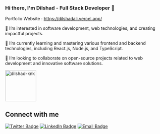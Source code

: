 ### Hi there, I'm Dilshad - Full Stack Developer 👋 

Portfolio Website : https://dilshadali.vercel.app/



👀 I’m interested in software development, web technologies, and creating impactful projects.

🌱 I’m currently learning and mastering various frontend and backend technologies, including React.js, Node.js, and TypeScript.

💼 I’m looking to collaborate on open-source projects related to web development and innovative software solutions.


<p><img align="center" src="https://github-readme-stats.vercel.app/api/top-langs?username=dilshad-knk&show_icons=true&locale=en&layout=compact" alt="dilshad-knk" height=100/></p>


## Connect with me

[![Twitter Badge](https://img.shields.io/badge/Twitter-blue?logo=twitter&logoColor=white)](https://twitter.com/_dilshadali)
[![LinkedIn Badge](https://img.shields.io/badge/LinkedIn-blue?logo=linkedin&logoColor=white)](https://linkedin.com/in/dilshad-knk)
[![Email Badge](https://img.shields.io/badge/Email-blue?logo=gmail&logoColor=white)](mailto:dilshadali.knk@gmail.com)










<!---
dilshad-knk/dilshad-knk is a ✨ special ✨ repository because its `README.md` (this file) appears on your GitHub profile.
You can click the Preview link to see how it looks!
--->
